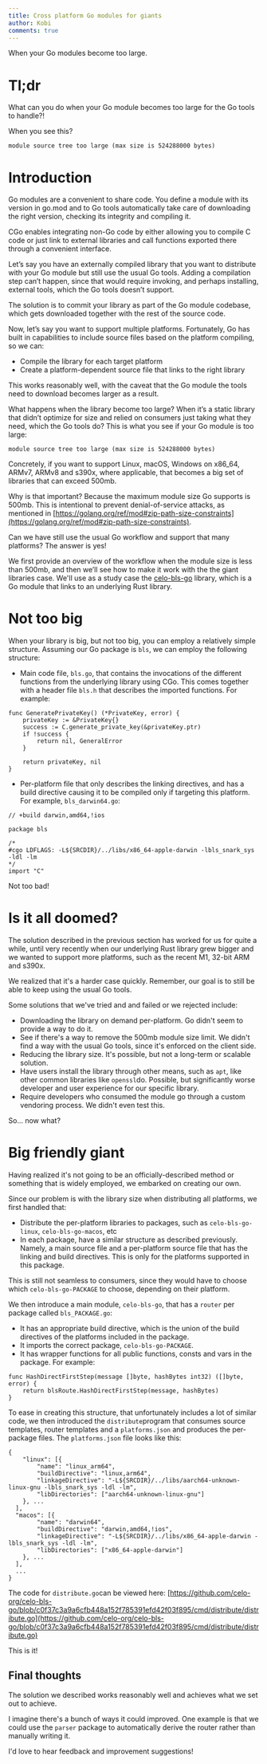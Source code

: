 ```yaml
---
title: Cross platform Go modules for giants
author: Kobi
comments: true
---
```


When your Go modules become too large.

# Tl;dr

What can you do when your Go module becomes too large for the Go tools to handle?!

When you see this?

<pre><code class="language-go">module source tree too large (max size is 524288000 bytes)</code></pre>

# Introduction

Go modules are a convenient to share code. You define a module with its version in go.mod and to Go tools automatically take care of downloading the right version, checking its integrity and compiling it. 

CGo enables integrating non-Go code by either allowing you to compile C code or just link to external libraries and call functions exported there through a convenient interface.

Let’s say you have an externally compiled library that you want to distribute with your Go module but still use the usual Go tools. Adding a compilation step can’t happen, since that would require invoking, and perhaps installing, external tools, which the Go tools doesn’t support.

The solution is to commit your library as part of the Go module codebase, which gets downloaded together with the rest of the source code.

Now, let’s say you want to support multiple platforms. Fortunately, Go has built in capabilities to include source files based on the platform compiling, so we can:

- Compile the library for each target platform
- Create a platform-dependent source file that links to the right library

This works reasonably well, with the caveat that the Go module the tools need to download becomes larger as a result.

What happens when the library become too large? When it’s a static library that didn’t optimize for size and relied on consumers just taking what they need, which the Go tools do? This is what you see if your Go module is too large:

<pre><code class="language-go">module source tree too large (max size is 524288000 bytes)</code></pre>

Concretely, if you want to support Linux, macOS, Windows on x86_64, ARMv7, ARMv8 and s390x, where applicable, that becomes a big set of libraries that can exceed 500mb. 

Why is that important? Because the maximum module size Go supports is 500mb. This is intentional to prevent denial-of-service attacks, as mentioned in [https://golang.org/ref/mod#zip-path-size-constraints](https://golang.org/ref/mod#zip-path-size-constraints).

Can we have still use the usual Go workflow and support that many platforms? The answer is yes!

We first provide an overview of the workflow when the module size is less than 500mb, and then we’ll see how to make it work with the the giant libraries case. We'll use as a study case the [celo-bls-go](https://github.com/celo-org/celo-bls-go) library, which is a Go module that links to an underlying Rust library.

# Not too big

When your library is big, but not too big, you can employ a relatively simple structure. Assuming our Go package is `bls`, we can employ the following structure:

- Main code file, `bls.go`, that contains the invocations of the different functions from the underlying library using CGo. This comes together with a header file `bls.h` that describes the imported functions. For example:

<pre><code class="language-go">func GeneratePrivateKey() (*PrivateKey, error) {
	privateKey := &PrivateKey{}
	success := C.generate_private_key(&privateKey.ptr)
	if !success {
		return nil, GeneralError
	}

	return privateKey, nil
}</code></pre>

- Per-platform file that only describes the linking directives, and has a build directive causing it to be compiled only if targeting this platform. For example, `bls_darwin64.go`:

<pre><code class="language-go">// +build darwin,amd64,!ios

package bls

/*
#cgo LDFLAGS: -L${SRCDIR}/../libs/x86_64-apple-darwin -lbls_snark_sys -ldl -lm
*/
import "C"</code></pre>

Not too bad! 

# Is it all doomed?

The solution described in the previous section has worked for us for quite a while, until very recently when our underlying Rust library grew bigger and we wanted to support more platforms, such as the recent M1, 32-bit ARM and s390x.

We realized that it's a harder case quickly. Remember, our goal is to still be able to keep using the usual Go tools. 

Some solutions that we've tried and and failed or we rejected include:

- Downloading the library on demand per-platform. Go didn't seem to provide a way to do it.
- See if there's a way to remove the 500mb module size limit. We didn't find a way with the usual Go tools, since it's enforced on the client side.
- Reducing the library size. It's possible, but not a long-term or scalable solution.
- Have users install the library through other means, such as `apt`, like other common libraries like `openssl`do. Possible, but significantly worse developer and user experience for our specific library.
- Require developers who consumed the module go through a custom vendoring process. We didn't even test this.

So... now what?

# Big friendly giant

Having realized it's not going to be an officially-described method or something that is widely employed, we embarked on creating our own.

Since our problem is with the library size when distributing all platforms, we first handled that:

- Distribute the per-platform libraries to packages, such as `celo-bls-go-linux`, `celo-bls-go-macos`, etc
- In each package, have a similar structure as described previously. Namely, a main source file and a per-platform source file that has the linking and build directives. This is only for the platforms supported in this package.

This is still not seamless to consumers, since they would have to choose which `celo-bls-go-PACKAGE` to choose, depending on their platform. 

We then introduce a main module, `celo-bls-go`, that has a `router` per package called `bls_PACKAGE.go`:

- It has an appropriate build directive, which is the union of the build directives of the platforms included in the package.
- It imports the correct package, `celo-bls-go-PACKAGE`.
- It has wrapper functions for all public functions, consts and vars in the package. For example:

<pre><code class="language-go">func HashDirectFirstStep(message []byte, hashBytes int32) ([]byte, error) {
    return blsRoute.HashDirectFirstStep(message, hashBytes)
}</code></pre>

To ease in creating this structure, that unfortunately includes a lot of similar code, we then introduced the `distribute`program that consumes source templates, router templates and a `platforms.json` and produces the per-package files. The `platforms.json` file looks like this:

<pre><code class="language-go">{
	"linux": [{
		"name": "linux_arm64",
		"buildDirective": "linux,arm64",
		"linkageDirective": "-L${SRCDIR}/../libs/aarch64-unknown-linux-gnu -lbls_snark_sys -ldl -lm",
		"libDirectories": ["aarch64-unknown-linux-gnu"]
	}, ...
  ],
  "macos": [{
		"name": "darwin64",
		"buildDirective": "darwin,amd64,!ios",
		"linkageDirective": "-L${SRCDIR}/../libs/x86_64-apple-darwin -lbls_snark_sys -ldl -lm",
		"libDirectories": ["x86_64-apple-darwin"]
	}, ...
  ],
  ...
}</code></pre>

The code for `distribute.go`can be viewed here: [https://github.com/celo-org/celo-bls-go/blob/c0f37c3a9a6cfb448a152f785391efd42f03f895/cmd/distribute/distribute.go](https://github.com/celo-org/celo-bls-go/blob/c0f37c3a9a6cfb448a152f785391efd42f03f895/cmd/distribute/distribute.go)

This is it! 

## Final thoughts

The solution we described works reasonably well and achieves what we set out to achieve.

I imagine there's a bunch of ways it could improved. One example is that we could use the `parser` package to automatically derive the router rather than manually writing it.

I'd love to hear feedback and improvement suggestions!


